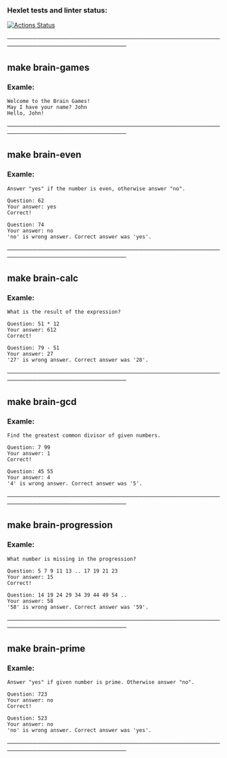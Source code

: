 ### Hexlet tests and linter status:
[![Actions Status](https://github.com/UotanKlein/frontend-project-44/actions/workflows/hexlet-check.yml/badge.svg)](https://github.com/UotanKlein/frontend-project-44/actions)

──────────────────────────────────────────────────────────────────────────────

## make brain-games

### Examle:
```
Welcome to the Brain Games!
May I have your name? John
Hello, John!
```

──────────────────────────────────────────────────────────────────────────────

## make brain-even

### Examle:
```
Answer "yes" if the number is even, otherwise answer "no".

Question: 62
Your answer: yes
Correct!

Question: 74
Your answer: no
'no' is wrong answer. Correct answer was 'yes'.
```

──────────────────────────────────────────────────────────────────────────────

## make brain-calc

### Examle:
```
What is the result of the expression?

Question: 51 * 12
Your answer: 612
Correct!

Question: 79 - 51
Your answer: 27
'27' is wrong answer. Correct answer was '28'.
```

──────────────────────────────────────────────────────────────────────────────

## make brain-gcd

### Examle:
```
Find the greatest common divisor of given numbers.

Question: 7 99
Your answer: 1
Correct!

Question: 45 55
Your answer: 4
'4' is wrong answer. Correct answer was '5'.
```

──────────────────────────────────────────────────────────────────────────────

## make brain-progression

### Examle:
```
What number is missing in the progression?

Question: 5 7 9 11 13 .. 17 19 21 23
Your answer: 15
Correct!

Question: 14 19 24 29 34 39 44 49 54 ..
Your answer: 58
'58' is wrong answer. Correct answer was '59'.
```

──────────────────────────────────────────────────────────────────────────────

## make brain-prime

### Examle:
```
Answer "yes" if given number is prime. Otherwise answer "no".

Question: 723
Your answer: no
Correct!

Question: 523
Your answer: no
'no' is wrong answer. Correct answer was 'yes'.
```
──────────────────────────────────────────────────────────────────────────────
